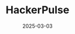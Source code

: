 ---  
layout: startup_page  
title: "HackerPulse"  
id: "hackerpulse.io"  
permalink: "/hackerpulsehackerpulse.io03032025/"  
website: "https://hackerpulse.io/"  
funding_round: "Seed"  
funding_amount: "$1.5M"  
investors: "AltaIR Capital, Antler, DVC Fund, Angel Investors from Uber, Cloudflare, and Google"  
about: "HackerPulse is a platform designed to provide enterprises with insights into their engineering teams' activities, helping them identify productivity bottlenecks and inefficiencies. It integrates with developer tools like GitHub and GitLab to give team leaders visibility into how engineers spend their time, helping them optimize team performance and project assignments."  
markets: "Engineering Productivity, Artificial Intelligence (AI), Human Resources, Recruiting"  
hq: "Austin, Texas, United States"  
founded_year: "2023"  
linkedin: "https://www.linkedin.com/company/hackerpulse"  
twitter: "https://twitter.com/joinhackerpulse"  
instagram: ""  
facebook: ""  
crunchbase: "https://www.crunchbase.com/organization/hackerpulse"  
pitchbook: ""  

date_display: "03-Mar-2025"  
date: "2025-03-03"

# SEO Optimization  
meta_title: "HackerPulse - Seed Funding ($1.5M)"  
meta_description: "HackerPulse, HackerPulse is a platform designed to provide enterprises with insights into their engineering teams' activities, helping them identify productivity b..."  
meta_keywords: "HackerPulse, Engineering Productivity, Artificial Intelligence (AI), Human Resources, Recruiting, Seed funding"  
canonical_url: "https://startup.projectstartups.com/hackerpulsehackerpulse.io03032025/"  
---